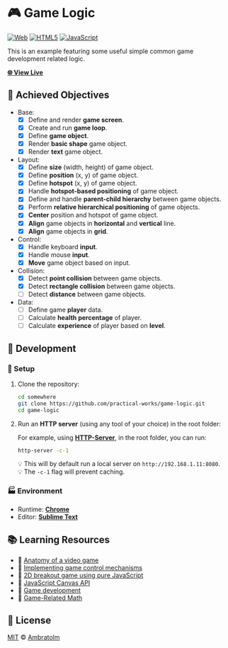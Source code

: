 # 🎮 Game Logic

[![Web](https://img.shields.io/badge/web-blue?logo=w3c)](https://github.com/topics/web)
[![HTML5](https://img.shields.io/badge/html5-blue?logo=html5)](https://github.com/topics/html5)
[![JavaScript](https://img.shields.io/badge/javaScript-blue?logo=javascript)](https://github.com/topics/javascript)

This is an example featuring some useful simple common game development related logic.

[**🌐 View Live**](https://practical-works.github.io/game-logic)

## 🎯 Achieved Objectives

- Base:
    - [x] Define and render **game screen**.
    - [x] Create and run **game loop**.
    - [x] Define **game object**.
    - [x] Render **basic shape** game object.
    - [x] Render **text** game object.
- Layout:
    - [x] Define **size** (width, height) of game object.
    - [x] Define **position** (x, y) of game object.
    - [x] Define **hotspot** (x, y) of game object.
    - [x] Handle **hotspot-based positioning** of game object.
    - [x] Define and handle **parent-child hierarchy** between game objects.
    - [x] Perform **relative hierarchical positioning** of game objects.
    - [x] **Center** position and hotspot of game object.
    - [x] **Align** game objects in **horizontal** and **vertical** line.
    - [x] **Align** game objects in **grid**.
- Control:
    - [x] Handle keyboard **input**.
    - [x] Handle mouse **input**.
    - [x] **Move** game object based on input.
- Collision:
    - [x] Detect **point collision** between game objects.
    - [x] Detect **rectangle collision** between game objects.
    - [ ] Detect **distance** between game objects.
- Data:
    - [ ] Define game **player** data.
    - [ ] Calculate **health percentage** of player.
    - [ ] Calculate **experience** of player based on **level**.

## 🚀 Development

### 🏁 Setup

1. Clone the repository:

    ```bash
    cd somewhere
    git clone https://github.com/practical-works/game-logic.git
    cd game-logic
    ```

2. Run an **HTTP server** (using any tool of your choice) in the root folder:

    For example, using [**HTTP-Server**](https://github.com/http-party/http-server), in the root folder, you can run:
    ```bash
    http-server -c-1
    ```
    💡 This will by default run a local server on `http://192.168.1.11:8080`.<br />
    💡 The `-c-1` flag will prevent caching.

### 🏭 Environment

- Runtime: [**Chrome**](https://www.google.com/chrome)
- Editor: [**Sublime Text**](https://www.sublimetext.com)

## 📚 Learning Resources

- 📕 [Anatomy of a video game](https://developer.mozilla.org/en-US/docs/Games/Anatomy)
- 📕 [Implementing game control mechanisms](https://developer.mozilla.org/en-US/docs/Games/Techniques/Control_mechanisms)
- 📕 [2D breakout game using pure JavaScript](https://developer.mozilla.org/en-US/docs/Games/Tutorials/2D_Breakout_game_pure_JavaScript)
- 📕 [JavaScript Canvas API](https://developer.mozilla.org/en-US/docs/Web/API/Canvas_API)
- 📕 [Game development](https://developer.mozilla.org/en-US/docs/Games)
- 📼 [Game-Related Math](https://www.linkedin.com/learning/game-development-foundations-game-related-math)

## 📄 License

[MIT](./LICENSE) © [Ambratolm](https://github.com/Ambratolm)
